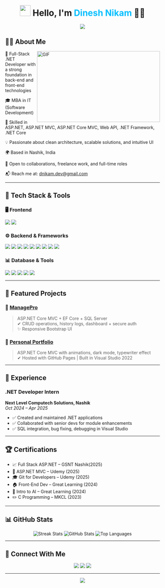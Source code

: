 <h1 align="center"> <img src="https://media.giphy.com/media/hvRJCLFzcasrR4ia7z/giphy.gif" width="35px"> Hello, I'm <span style="color:#00bfff">Dinesh Nikam</span> 👨‍💻 </h1> <p align="center"> <img src="https://readme-typing-svg.herokuapp.com?font=Fira+Code&size=22&pause=1000&center=true&vCenter=true&width=500&lines=.NET+Full+Stack+Developer+%F0%9F%92%BC;MBA+in+IT+%F0%9F%93%9D;Creating+Smart+Web+Apps+%F0%9F%9A%80;Scalable+%7C+Secure+%7C+Clean+Code+%F0%9F%93%9A"/> </p>
<h2>👨‍💻 About Me</h2>
  
<img align="right" alt="GIF" height="230px" width="400px" src="https://cdn.dribbble.com/users/1162077/screenshots/5403918/focus-animation.gif"/>

🎯 Full-Stack .NET Developer with a strong foundation in back-end and front-end technologies

🎓 MBA in IT (Software Development)

🧠 Skilled in ASP.NET, ASP.NET MVC, ASP.NET Core MVC, Web API, .NET Framework, .NET Core

💡 Passionate about clean architecture, scalable solutions, and intuitive UI

🌍 Based in Nashik, India

🤝 Open to collaborations, freelance work, and full-time roles

📬 Reach me at: dnikam.dev@gmail.com

---
## 🚀 Tech Stack & Tools

### 🖥️ Frontend
<p>
  <img src="https://skillicons.dev/icons?i=html,css,js,bootstrap,react,jquery" />
  <img src="https://img.shields.io/badge/Razor%20Pages-purple?style=for-the-badge">
</p>

### ⚙️ Backend & Frameworks
<p>
  <img src="https://skillicons.dev/icons?i=dotnet,csharp" />
  <img src="https://img.shields.io/badge/ASP.NET_Core_MVC-512BD4?style=for-the-badge&logo=dotnet">
  <img src="https://img.shields.io/badge/Web%20API-green?style=for-the-badge">
  <img src="https://img.shields.io/badge/Web%20Forms-blue?style=for-the-badge">
  <img src="https://img.shields.io/badge/Windows%20Forms-grey?style=for-the-badge">
  <img src="https://img.shields.io/badge/EF%20Core-darkgreen?style=for-the-badge">
  <img src="https://img.shields.io/badge/LINQ-blueviolet?style=for-the-badge">
  <img src="https://img.shields.io/badge/ADO.NET-orange?style=for-the-badge">
  <img src="https://img.shields.io/badge/REST%20APIs-lightgrey?style=for-the-badge">
</p>

### 📊 Database & Tools
<p>
  <img src="https://skillicons.dev/icons?i=git,github,vscode,visualstudio" />
  <img src="https://img.shields.io/badge/SQL%20Server-CC2927?style=for-the-badge&logo=microsoft-sql-server">
  <img src="https://img.shields.io/badge/SSMS-007ACC?style=for-the-badge">
  <img src="https://img.shields.io/badge/Sublime%20Text-FF9800?style=for-the-badge&logo=sublime-text">
  <img src="https://img.shields.io/badge/GitHub%20Actions-2088FF?style=for-the-badge&logo=github-actions&logoColor=white">
</p>

---

## 🌟 Featured Projects

### 📝 [ManagePro](https://github.com/dineshsnikam/ManagePro)
> ASP.NET Core MVC + EF Core + SQL Server  
> ✔ CRUD operations, history logs, dashboard + secure auth  
> ✨ Responsive Bootstrap UI

### 🔗 [Personal Portfolio](https://github.com/dineshsnikam/PersonalPortfolio)
> ASP.NET Core MVC with animations, dark mode, typewriter effect  
> ✔ Hosted with GitHub Pages | Built in Visual Studio 2022

---

## 📅 Experience

### .NET Developer Intern
**Next Level Computech Solutions, Nashik**  
<em>Oct 2024 – Apr 2025</em>

- ✅ Created and maintained .NET applications
- ✅ Collaborated with senior devs for module enhancements
- ✅ SQL integration, bug fixing, debugging in Visual Studio

---

## 🏆 Certifications

- 📈 Full Stack ASP.NET – GSNT Nashik(2025)
- 🧩 ASP.NET MVC – Udemy (2025)
- 🎓 Git for Developers – Udemy (2025)  
- 🏠 Front-End Dev – Great Learning (2024)  
- 🧪 Intro to AI – Great Learning (2024)  
- ✏️ C Programming – MKCL (2023)


---

## 📊 GitHub Stats

<p align="center">
  <img src="https://github-readme-streak-stats.herokuapp.com?user=dineshsnikam&theme=radical&hide_border=true" alt="Streak Stats" />
  <img src="https://github-readme-stats.vercel.app/api?username=dineshsnikam&show_icons=true&theme=radical" alt="GitHub Stats" />
  <img src="https://github-readme-stats.vercel.app/api/top-langs/?username=dineshsnikam&layout=compact&theme=radical" alt="Top Languages" />
</p>

---

## 📢 Connect With Me

<p align="center">
  <a href="mailto:dnikam.dev@gmail.com"><img src="https://img.shields.io/badge/Email-Dinesh-informational?style=for-the-badge&logo=gmail&logoColor=white"></a>
  <a href="https://linkedin.com/in/dinesh-nikam-dev"><img src="https://img.shields.io/badge/LinkedIn-Dinesh-blue?style=for-the-badge&logo=linkedin"></a>
  <a href="https://github.com/dineshsnikam"><img src="https://img.shields.io/badge/GitHub-Dinesh-black?style=for-the-badge&logo=github"></a>
</p>

---

<p align="center">
  <img src="https://readme-typing-svg.herokuapp.com?font=Fira+Code&duration=3000&pause=1000&center=true&vCenter=true&width=435&lines=Driven+to+build+smart+apps+that+make+an+impact.%F0%9F%92%BB"/>
</p>

